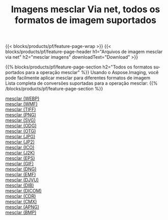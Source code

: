 ﻿---
title: Imagens mesclar Via net, todos os formatos de imagem suportados 
weight: 3920
url: /pt/net/merge 
lang: pt
langdirlevel: 2
locales: zh-hans,ja,it,ru,de,es,fr,nl,id,lt,pl,pt,vi,tr,ko,zh-hant,ar,hi,th,sv,cs,uk,he
description: Usando Aspose.Imaging, você pode facilmente imagens mesclar Via net
---

{{< blocks/products/pf/feature-page-wrap >}}
{{< blocks/products/pf/feature-page-header h1="Arquivos de imagem mesclar via net" h2="mesclar imagens" downloadText="Download" >}}


{{% blocks/products/pf/feature-page-section  h2="Todos os formatos suportados para a operação mesclar" %}}
Usando o Aspose.Imaging, você pode facilmente aplicar mesclar para diferentes formatos de imagem
<br/>
Lista completa de conversões suportadas para a operação mesclar:
{{% /blocks/products/pf/feature-page-section %}}
<div class="container-fluid productfamilypage bg-gray">
    <div class="convertypes bg-gray agp-content section">
        <div class="container">
		<div class="row other-converters">
		    <div class='col-md-2 other-converter remove-lp remove-rp'><a href="/imaging/pt/net/merge/webp" >mesclar (WEBP)</a></div><div class='col-md-2 other-converter remove-lp remove-rp'><a href="/imaging/pt/net/merge/wmf" >mesclar (WMF)</a></div><div class='col-md-2 other-converter remove-lp remove-rp'><a href="/imaging/pt/net/merge/tiff" >mesclar (TIFF)</a></div><div class='col-md-2 other-converter remove-lp remove-rp'><a href="/imaging/pt/net/merge/png" >mesclar (PNG)</a></div><div class='col-md-2 other-converter remove-lp remove-rp'><a href="/imaging/pt/net/merge/svg" >mesclar (SVG)</a></div><div class='col-md-2 other-converter remove-lp remove-rp'><a href="/imaging/pt/net/merge/odg" >mesclar (ODG)</a></div><div class='col-md-2 other-converter remove-lp remove-rp'><a href="/imaging/pt/net/merge/otg" >mesclar (OTG)</a></div><div class='col-md-2 other-converter remove-lp remove-rp'><a href="/imaging/pt/net/merge/jpg" >mesclar (JPG)</a></div><div class='col-md-2 other-converter remove-lp remove-rp'><a href="/imaging/pt/net/merge/jp2" >mesclar (JP2)</a></div><div class='col-md-2 other-converter remove-lp remove-rp'><a href="/imaging/pt/net/merge/ico" >mesclar (ICO)</a></div><div class='col-md-2 other-converter remove-lp remove-rp'><a href="/imaging/pt/net/merge/j2k" >mesclar (J2K)</a></div><div class='col-md-2 other-converter remove-lp remove-rp'><a href="/imaging/pt/net/merge/eps" >mesclar (EPS)</a></div><div class='col-md-2 other-converter remove-lp remove-rp'><a href="/imaging/pt/net/merge/gif" >mesclar (GIF)</a></div><div class='col-md-2 other-converter remove-lp remove-rp'><a href="/imaging/pt/net/merge/dng" >mesclar (DNG)</a></div><div class='col-md-2 other-converter remove-lp remove-rp'><a href="/imaging/pt/net/merge/emf" >mesclar (EMF)</a></div><div class='col-md-2 other-converter remove-lp remove-rp'><a href="/imaging/pt/net/merge/djvu" >mesclar (DJVU)</a></div><div class='col-md-2 other-converter remove-lp remove-rp'><a href="/imaging/pt/net/merge/dib" >mesclar (DIB)</a></div><div class='col-md-2 other-converter remove-lp remove-rp'><a href="/imaging/pt/net/merge/dicom" >mesclar (DICOM)</a></div><div class='col-md-2 other-converter remove-lp remove-rp'><a href="/imaging/pt/net/merge/cdr" >mesclar (CDR)</a></div><div class='col-md-2 other-converter remove-lp remove-rp'><a href="/imaging/pt/net/merge/cmx" >mesclar (CMX)</a></div><div class='col-md-2 other-converter remove-lp remove-rp'><a href="/imaging/pt/net/merge/apng" >mesclar (APNG)</a></div><div class='col-md-2 other-converter remove-lp remove-rp'><a href="/imaging/pt/net/merge/bmp" >mesclar (BMP)</a></div>
                </div>
        </div>
    </div>
</div>
<br/>
